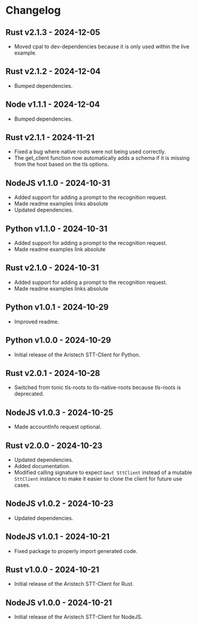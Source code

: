 # Changelog

## Rust v2.1.3 - 2024-12-05
- Moved cpal to dev-dependencies because it is only used within the live example.

## Rust v2.1.2 - 2024-12-04
- Bumped dependencies.
## Node v1.1.1 - 2024-12-04
- Bumped dependencies.

## Rust v2.1.1 - 2024-11-21
- Fixed a bug where native roots were not being used correctly.
- The get_client function now automatically adds a schema if it is missing from the host based on the tls options.

## NodeJS v1.1.0 - 2024-10-31
- Added support for adding a prompt to the recognition request.
- Made readme examples links absolute
- Updated dependencies.
## Python v1.1.0 - 2024-10-31
- Added support for adding a prompt to the recognition request.
- Made readme examples link absolute
## Rust v2.1.0 - 2024-10-31
- Added support for adding a prompt to the recognition request.
- Made readme examples links absolute

## Python v1.0.1 - 2024-10-29
- Improved readme.

## Python v1.0.0 - 2024-10-29
- Initial release of the Aristech STT-Client for Python.

## Rust v2.0.1 - 2024-10-28
- Switched from tonic tls-roots to tls-native-roots because tls-roots is deprecated.

## NodeJS v1.0.3 - 2024-10-25
- Made accountInfo request optional.

## Rust v2.0.0 - 2024-10-23
- Updated dependencies.
- Added documentation.
- Modified calling signature to expect `&mut SttClient` instead of a mutable `SttClient` instance to make it easier to clone the client for future use cases.
## NodeJS v1.0.2 - 2024-10-23
- Updated dependencies.

## NodeJS v1.0.1 - 2024-10-21
- Fixed package to properly import generated code.

## Rust v1.0.0 - 2024-10-21
- Initial release of the Aristech STT-Client for Rust.
## NodeJS v1.0.0 - 2024-10-21
- Initial release of the Aristech STT-Client for NodeJS.